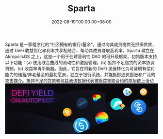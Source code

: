﻿---
title: "Sparta"
description: "抵押不足的贷款和收益池"
date: 2022-08-19T00:00:00+08:00
lastmod: 2022-08-19T00:00:00+08:00
draft: false
authors: ["boogArno"]
featuredImage: "sparta.png"
tags: ["DeFi","Sparta"]
categories: ["nfts"]
nfts: ["DeFi"]
blockchain: "ETH"
website: "https://www.akropolis.io/"
twitter: "https://twitter.com/akropolisio"
discord: "https://discord.gg/Y58CGUW"
telegram: "https://t.me/akropolis_official"
github: "https://github.com/akropolisio"
youtube: "https://www.youtube.com/channel/UCjVWxFQZ0FZe8kivKn_6AKA"
twitch: ""
facebook: "https://www.facebook.com/akropolisio"
instagram: ""
reddit: ""
medium: "https://medium.com/akropolis"
steam: ""
gitbook: ""
googleplay: ""
appstore: ""
status: "Live"
weight: 
lightgallery: true
toc: true
pinned: false
recommend: false
recommend1: false
---
Sparta 是一家程序化的“社区拥有的银行/基金”，通过向其成员提供无担保贷款，通过 DeFi 收益优化和利率共享相结合，帮助其成员赚取高利率。Sparta 建立在 AkropolisOS 之上，这是一个用于创建营利性 DAO 的可升级框架。初始版本支持以下功能：(a) 使用联合曲线的流动性和激励管理，(b) 抵押不足信贷的资本协调机制，(c) 收益率再平衡器。因此，它旨在将新的 DeFi 发展转化为可证明有偿付能力的储蓄/养老基金的最初愿景，独立于银行系统，并能抵御通货膨胀和广泛的攻击媒介。抵押不足的贷款和收益池该数据代表被跟踪智能合约的原始链上活动![1500x500](1500x500.jpg)

